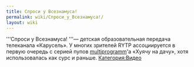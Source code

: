 ```yaml
---
title: Спроси у Всезнамуса!
permalink: wiki/Спроси_у_Всезнамуса!/
layout: wiki
---
```


'''Спроси у Всезнамуса! '''— детская образовательная передача телеканала
«Карусель». У многих зрителей RYTP ассоциируется в первую очередь с
серией пупов [multiprogramm](multiprogramm "wikilink")'а «Хуячу на
дачу», хотя использовалась как сурс и раньше.
[Категория:Видео](Категория:Видео "wikilink")
